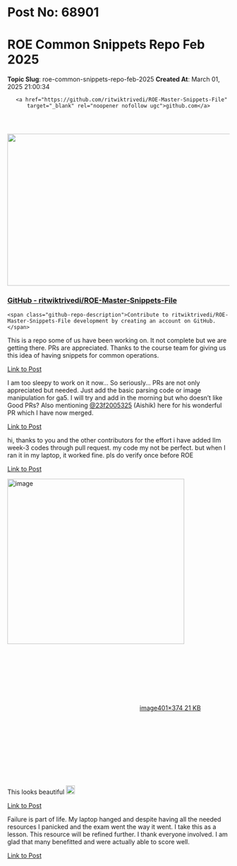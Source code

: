 # Post No: 68901
# ROE Common Snippets Repo Feb 2025
**Topic Slug**: roe-common-snippets-repo-feb-2025
**Created At**: March 01, 2025 21:00:34

<aside class="onebox githubrepo" data-onebox-src="https://github.com/ritwiktrivedi/ROE-Master-Snippets-File">
  <header class="source">

      <a href="https://github.com/ritwiktrivedi/ROE-Master-Snippets-File" target="_blank" rel="noopener nofollow ugc">github.com</a>
  </header>

  <article class="onebox-body">
    <div class="github-row" data-github-private-repo="false">
  <img width="690" height="344" src="https://europe1.discourse-cdn.com/flex013/uploads/iitm/optimized/3X/4/7/4780e9efee3fee9a734598aa75a48693828aadb0_2_690x344.png" class="thumbnail" data-dominant-color="F2EFEE">

  <h3><a href="https://github.com/ritwiktrivedi/ROE-Master-Snippets-File" target="_blank" rel="noopener nofollow ugc">GitHub - ritwiktrivedi/ROE-Master-Snippets-File</a></h3>

    <span class="github-repo-description">Contribute to ritwiktrivedi/ROE-Master-Snippets-File development by creating an account on GitHub.</span>
</div>

  </article>

  <div class="onebox-metadata">
    
    
  </div>

  <div style="clear: both"></div>
</aside>

This is a repo some of us have been working on. It not complete but we are getting there. PRs are appreciated.
Thanks to the course team for giving us this idea of having snippets for common operations.

[Link to Post](https://discourse.onlinedegree.iitm.ac.in/t/roe-common-snippets-repo-feb-2025/601917)

I am too sleepy to work on it now… So seriously… PRs are not only appreciated but needed. Just add the basic parsing code or image manipulation for ga5. I will try and add in the morning but who doesn’t like Good PRs? Also mentioning <a class="mention" href="/u/23f2005325">@23f2005325</a> (Aishik) here for his wonderful PR which I have now merged.

[Link to Post](https://discourse.onlinedegree.iitm.ac.in/t/roe-common-snippets-repo-feb-2025/601922)

hi, thanks to you and the other contributors for the effort
i have added llm week-3 codes through pull request. my code my not be perfect. but when I ran it in my laptop, it worked fine. pls do verify once before ROE

[Link to Post](https://discourse.onlinedegree.iitm.ac.in/t/roe-common-snippets-repo-feb-2025/601930)

<div class="lightbox-wrapper"><a class="lightbox" href="https://europe1.discourse-cdn.com/flex013/uploads/iitm/original/3X/6/4/64c7cdf7626ee50fdc262143cf9484c83a546333.png" data-download-href="/uploads/short-url/enxPeq2kQrOaXna3jQIsczPnsI3.png?dl=1" title="image" rel="noopener nofollow ugc"><img src="https://europe1.discourse-cdn.com/flex013/uploads/iitm/original/3X/6/4/64c7cdf7626ee50fdc262143cf9484c83a546333.png" alt="image" data-base62-sha1="enxPeq2kQrOaXna3jQIsczPnsI3" width="401" height="374"><div class="meta"><svg class="fa d-icon d-icon-far-image svg-icon" aria-hidden="true"><use href="#far-image"></use></svg><span class="filename">image</span><span class="informations">401×374 21 KB</span><svg class="fa d-icon d-icon-discourse-expand svg-icon" aria-hidden="true"><use href="#discourse-expand"></use></svg></div></a></div><br>
This looks beautiful <img src="https://emoji.discourse-cdn.com/google/heart.png?v=12" title=":heart:" class="emoji" alt=":heart:" loading="lazy" width="20" height="20">

[Link to Post](https://discourse.onlinedegree.iitm.ac.in/t/roe-common-snippets-repo-feb-2025/601969)

Failure is part of life. My laptop hanged and despite having all the needed resources I panicked and the exam went the way it went. I take this as a lesson. This resource will be refined further. I thank everyone involved. I am glad that many benefitted and were actually able to score well.

[Link to Post](https://discourse.onlinedegree.iitm.ac.in/t/roe-common-snippets-repo-feb-2025/602335)

